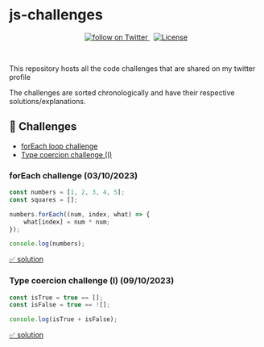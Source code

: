 # js-challenges

<p align="center">
    <a href="https://img.shields.io/twitter/follow/_jsnoob?style=for-the-badge&color=blue">
        <img src="https://img.shields.io/twitter/follow/_jsnoob?style=social&logo=twitter"
            alt="follow on Twitter">
    </a>
    &nbsp;
    <a href="https://img.shields.io/github/license/jsnoob921/js-challenges">
        <img src="https://img.shields.io/github/license/jsnoob921/js-challenges" alt="License">
    </a>
</p>

<br />

This repository hosts all the code challenges that are shared on my twitter profile

The challenges are sorted chronologically and have their respective solutions/explanations.


## 🧪 Challenges

- [forEach loop challenge](#foreach-challenge-03102023)
- [Type coercion challenge (I)](#type-coercion-challenge-i-09102023)

### forEach challenge (03/10/2023)

```javascript
const numbers = [1, 2, 3, 4, 5];
const squares = [];

numbers.forEach((num, index, what) => {
    what[index] = num * num;
});

console.log(numbers);
```

[✅ solution](./solutions/forEach-challenge.md)

### Type coercion challenge (I) (09/10/2023)

```javascript
const isTrue = true == [];
const isFalse = true == ![];

console.log(isTrue + isFalse);
```

[✅ solution](./solutions/type-coercion-I.md)